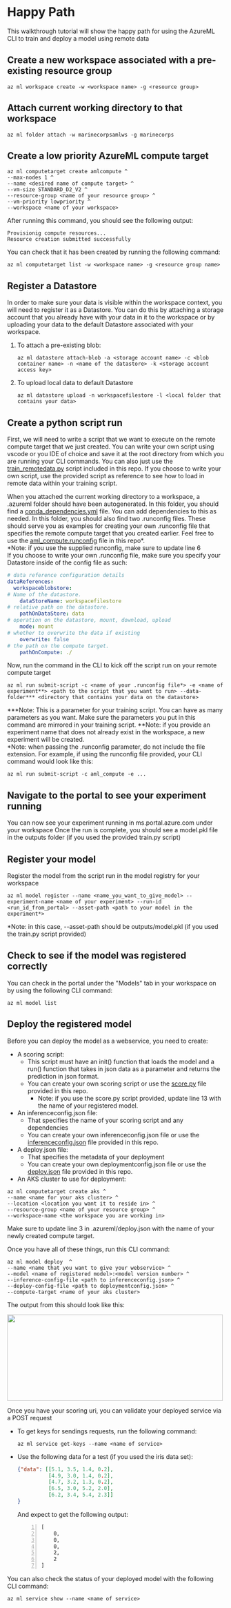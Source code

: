 # Happy Path
This walkthrough tutorial will show the happy path for using the AzureML CLI to train and deploy a model using remote data

## Create a new workspace associated with a pre-existing resource group
```console
az ml workspace create -w <workspace name> -g <resource group>
```

## Attach current working directory to that workspace 
```console
az ml folder attach -w marinecorpsamlws -g marinecorps
```
## Create a low priority AzureML compute target 
```console
az ml computetarget create amlcompute ^
--max-nodes 1 ^
--name <desired name of compute target> ^
--vm-size STANDARD_D2_V2 ^
--resource-group <name of your resource group> ^
--vm-priority lowpriority ^
--workspace <name of your workspace>
```
After running this command, you should see the following output:
```console
Provisionig compute resources...
Resource creation submitted successfully
```

You can check that it has been created by running the following command:
```console
az ml computetarget list -w <workspace name> -g <resource group name>
```
## Register a Datastore
In order to make sure your data is visible within the workspace context, you will need to register it as a Datastore. You can do this by attaching a storage account that you already have with your data in it to the workspace or by uploading your data to the default Datastore associated with your workspace.  
1) To attach a pre-existing blob:
    ```console
    az ml datastore attach-blob -a <storage account name> -c <blob container name> -n <name of the datastore> -k <storage account access key>
    ```
2) To upload local data to default Datastore
    ```console
    az ml datastore upload -n workspacefilestore -l <local folder that contains your data>
    ```

## Create a python script run
First, we will need to write a script that we want to execute on the remote compute target that we just created.
You can write your own script using vscode or you IDE of choice and save it at the root directory from which you are running your CLI commands.
You can also just use the [train_remotedata.py](train_remotedata.py) script included in this repo. If you choose to write your own script, use the provided script as reference to see how to load in remote data within your training script.

When you attached the current working directory to a workspace, a .azureml folder should have been autogenerated. 
In this folder, you should find a [conda_dependencies.yml](.azureml/conda_dependencies.yml) file. You can add dependencies to this as needed.
In this folder, you should also find two .runconfig files. These should serve you as examples for creating your own .runconfig file that specifies the remote compute target that you created earlier. Feel free to use the [aml_compute.runconfig](.azureml/aml_compute.runconfig) file in this repo*.  
*Note: if you use the supplied runconfig, make sure to update line 6   
If you choose to write your own .runconfig file, make sure you specify your Datastore inside of the config file as such:
```yml
# data reference configuration details
dataReferences:
  workspaceblobstore:
# Name of the datastore.
    dataStoreName: workspacefilestore
# relative path on the datastore.
    pathOnDataStore: data
# operation on the datastore, mount, download, upload
    mode: mount
# whether to overwrite the data if existing
    overwrite: false
# the path on the compute target.
    pathOnCompute: ./
```
Now, run the command in the CLI to kick off the script run on your remote compute target
```console 
az ml run submit-script -c <name of your .runconfig file*> -e <name of experiment**> <path to the script that you want to run> --data-folder*** <directory that contains your data on the datastore>
```
***Note: This is a parameter for your training script. You can have as many parameters as you want. Make sure the parameters you put in this command are mirrored in your training script.
**Note: if you provide an experiment name that does not already exist in the workspace, a new experiment will be created.  
*Note: when passing the .runconfig parameter, do not include the file extension. For example, if using the runconfig file provided, your CLI command would look like this:
```console
az ml run submit-script -c aml_compute -e ...
``` 

## Navigate to the portal to see your experiment running
You can now see your experiment running in ms.portal.azure.com under your workspace
Once the run is complete, you should see a model.pkl file in the outputs folder (if you used the provided train.py script)

## Register your model 
Register the model from the script run in the model registry for your workspace
```console
az ml model register --name <name_you_want_to_give_model> --experiment-name <name of your experiment> --run-id <run_id_from_portal> --asset-path <path to your model in the experiment*>
```
*Note: in this case, --asset-path should be outputs/model.pkl (if you used the train.py script provided)

## Check to see if the model was registered correctly
You can check in the portal under the "Models" tab in your workspace on by using the following CLI command:
```console 
az ml model list
```

## Deploy the registered model
Before you can deploy the model as a webservice, you need to create:
* A scoring script:
    * This script must have an init() function that loads the model and a run() function that takes in json data as a parameter and returns the prediction in json format.
    * You can create your own scoring script or use the [score.py](score.py) file provided in this repo. 
        * Note: if you use the score.py script provided, update line 13 with the name of your registered model.
* An inferenceconfig.json file:
    * That specifies the name of your scoring script and any dependencies
    * You can create your own inferenceconfig.json file or use the [inferenceconfig.json](.azureml/inferenceconfig.json) file provided in this repo.
* A deploy.json file:
    * That specifies the metadata of your deployment
    * You can create your own deploymentconfig.json file or use the [deploy.json](.azureml/deploy.json) file provided in this repo.
* An AKS cluster to use for deployment:
```console
az ml computetarget create aks ^
--name <name for your aks cluster> ^
--location <location you want it to reside in> ^
--resource-group <name of your resource group> ^
--workspace-name <the workspace you are working in>
```
Make sure to update line 3 in .azureml/deploy.json with the name of your newly created compute target.

Once you have all of these things, run this CLI command:
```console
az ml model deploy  ^
--name <name that you want to give your webservice> ^
--model <name of registered model>:<model version number> ^
--inference-config-file <path to inferenceconfig.json> ^
--deploy-config-file <path to deploymentconfig.json> ^
--compute-target <name of your aks cluster>
```

The output from this should look like this:

<img src="./media/image.png" width="500" height="200"/>

Once you have your scoring uri, you can validate your deployed service via a POST request
* To get keys for sendings requests, run the following command:
    ```console
    az ml service get-keys --name <name of service>
    ```
* Use the following data for a test (if you used the iris data set):
    ```json 
    {"data": [[5.1, 3.5, 1.4, 0.2],
              [4.9, 3.0, 1.4, 0.2],
              [4.7, 3.2, 1.3, 0.2], 
              [6.5, 3.0, 5.2, 2.0],
              [6.2, 3.4, 5.4, 2.3]]
    }
    ```
    And expect to get the following output:
    ```number
    [
        0,
        0,
        0,
        2,
        2
    ]
    ```

You can also check the status of your deployed model with the following CLI command:
```console
az ml service show --name <name of service>
```

